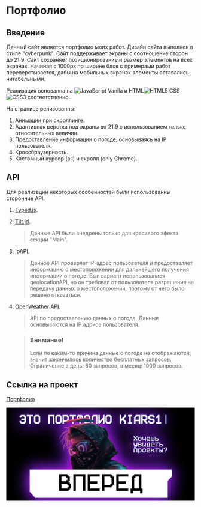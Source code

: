 # Портфолио

## Введение

Данный сайт является портфолио моих работ.
Дизайн сайта выполнен в стиле "cyberpunk".
Сайт поддерживает экраны с соотношение сторон до 21:9. Сайт сохраняет позиционирование и размер элементов на всех экранах. Начиная с 1000px по ширине блок с примерами работ переверстывается, дабы на мобильных экранах элементы оставались читабельными.

Реализация основанна на <img src="https://cdn.iconscout.com/icon/free/png-256/javascript-2752148-2284965.png" height="15" title="JavaScript"> Vanila и HTML<img src="https://camo.githubusercontent.com/da7acacadecf91d6dc02efcd2be086bb6d78ddff19a1b7a0ab2755a6fda8b1e9/68747470733a2f2f63646e2e6a7364656c6976722e6e65742f67682f64657669636f6e732f64657669636f6e2f69636f6e732f68746d6c352f68746d6c352d6f726967696e616c2e737667" width="15" title="HTML5"> CSS
<img src="https://pngicon.ru/file/uploads/css3.png" height="15" title="CSS3"> соответственно.

На странице релизованны:
1. Анимации при скроллинге.
2. Адаптивная верстка под экраны до 21:9 с использованием только относительных величин.
3. Предоставление информации о погоде, основываясь на IP пользователя.
4. Кроссбраузерность.
5. Кастомный курсор (all) и скролл (only Chrome).

## API

Для реализации некоторых особенностей были использованны сторонние API.

1. [Typed.js](https://mattboldt.github.io/typed.js/).
2. [Tilt.jd](https://micku7zu.github.io/vanilla-tilt.js/).

   > Данные API были внедрены только для красивого эфекта секции "Main".

3. [IpAPI](https://ipapi.co/json/).

   > Данное API проверяет IP-адрес пользователя и предоставляет информацию о местоположении для дальнейшего получения информации о погоде.
   > Был вариант использованиея geolocationAPI, но он требовал от пользователя разрешения на передачу данных о местоположении, поэтому от него было решено отказаться.

4. [OpenWeather API](https://openweathermap.org/).

   > API по предоставлению данных о погоде. Данные основываются на IP адрисе пользователя.

   > ### Внимание!
   > Если по каким-то причина данные о погоде не отображаются, значит закончилось количество бесплатных запросов. Ограничение в день: 60 запросов, в месяц: 1000 запросов.

## Ссылка на проект

   [Портфолио](https://kiars1.github.io/)
   
   <img src="./image/album.png" max-width="1000">